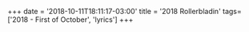 +++
date = '2018-10-11T18:11:17-03:00'
title = '2018 Rollerbladin'
tags= ['2018 - First of October', 'lyrics']
+++
